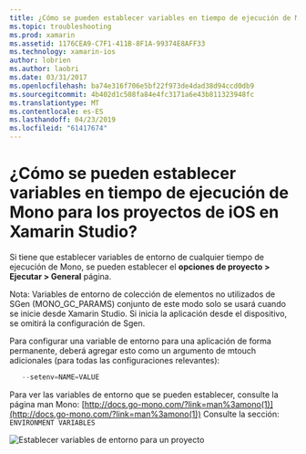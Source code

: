 ```yaml
---
title: ¿Cómo se pueden establecer variables en tiempo de ejecución de Mono para los proyectos de iOS en Xamarin Studio?
ms.topic: troubleshooting
ms.prod: xamarin
ms.assetid: 1176CEA9-C7F1-411B-8F1A-99374E8AFF33
ms.technology: xamarin-ios
author: lobrien
ms.author: laobri
ms.date: 03/31/2017
ms.openlocfilehash: ba74e316f706e5bf22f973de4dad38d94ccd0db9
ms.sourcegitcommit: 4b402d1c508fa84e4fc3171a6e43b811323948fc
ms.translationtype: MT
ms.contentlocale: es-ES
ms.lasthandoff: 04/23/2019
ms.locfileid: "61417674"
---
```

# <a name="how-do-i-set-mono-runtime-environment-variables-for-ios-projects-in-xamarin-studio"></a>¿Cómo se pueden establecer variables en tiempo de ejecución de Mono para los proyectos de iOS en Xamarin Studio?

Si tiene que establecer variables de entorno de cualquier tiempo de ejecución de Mono, se pueden establecer el **opciones de proyecto > Ejecutar > General** página.

Nota: Variables de entorno de colección de elementos no utilizados de SGen (MONO\_GC\_PARAMS) conjunto de este modo solo se usará cuando se inicie desde Xamarin Studio. Si inicia la aplicación desde el dispositivo, se omitirá la configuración de Sgen. 

Para configurar una variable de entorno para una aplicación de forma permanente, deberá agregar esto como un argumento de mtouch adicionales (para todas las configuraciones relevantes):

```csharp
   --setenv=NAME=VALUE
```

Para ver las variables de entorno que se pueden establecer, consulte la página man Mono:  [http://docs.go-mono.com/?link=man%3amono(1)](http://docs.go-mono.com/?link=man%3amono(1)) Consulte la sección: `ENVIRONMENT VARIABLES`

![](xs-mono-runtime-images/environment-variables.jpg "Establecer variables de entorno para un proyecto")
